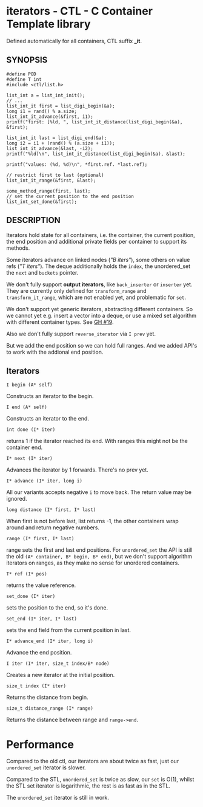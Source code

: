 # iterators - CTL - C Container Template library

Defined automatically for all containers, CTL suffix **_it**.

## SYNOPSIS

    #define POD
    #define T int
    #include <ctl/list.h>

    list_int a = list_int_init();
    // ...
    list_int_it first = list_digi_begin(&a);
    long i1 = rand() % a.size;
    list_int_it_advance(&first, i1);
    printf("first: [%ld, ", list_int_it_distance(list_digi_begin(&a), &first);

    list_int_it last = list_digi_end(&a);
    long i2 = i1 + (rand() % (a.size + i1));
    list_int_it_advance(&last, -i2);
    printf("%ld)\n", list_int_it_distance(list_digi_begin(&a), &last);

    printf("values: (%d, %d)\n", *first.ref. *last.ref);

    // restrict first to last (optional)
    list_int_it_range(&first, &last);

    some_method_range(first, last);
    // set the current position to the end position
    list_int_set_done(&first);


## DESCRIPTION

Iterators hold state for all containers, i.e. the container, the current
position, the end position and additional private fields per container to
support its methods.

Some iterators advance on linked nodes (_"B iters"_), some others on value
refs (_"T iters"_). The deque additionally holds the `index`, the unordered_set
the `next` and `buckets` pointer.

We don't fully support **output iterators**, like `back_inserter` or `inserter` yet.
They are currently only defined for `transform_range` and `transform_it_range`,
which are not enabled yet, and problematic for `set`.

We don't support yet generic iterators, abstracting different containers. So we
cannot yet e.g. insert a vector into a deque, or use a mixed set algorithm with
different container types. See [GH #19](https://github.com/rurban/ctl/issues/19).

Also we don't fully support `reverse_iterator` via `I prev` yet.

But we add the end position so we can hold full ranges. And we added API's to
work with the addional end position.

## Iterators

    I begin (A* self)

Constructs an iterator to the begin.

    I end (A* self)

Constructs an iterator to the end.

    int done (I* iter)

returns 1 if the iterator reached its end. With ranges this might not be the container end.

    I* next (I* iter)

Advances the iterator by 1 forwards. There's no prev yet.

    I* advance (I* iter, long i)

All our variants accepts negative `i` to move back. The return value may be ignored.

    long distance (I* first, I* last)

When first is not before last, list returns -1, the other containers wrap around and
return negative numbers.

    range (I* first, I* last)

range sets the first and last end positions. For `unordered_set` the API
is still the old `(A* container, B* begin, B* end)`, but we don't support
algorithm iterators on ranges, as they make no sense for unordered containers.

    T* ref (I* pos)

returns the value reference.

    set_done (I* iter)

sets the position to the end, so it's done.

    set_end (I* iter, I* last)

sets the end field from the current position in last.

    I* advance_end (I* iter, long i)

Advance the end position.

    I iter (I* iter, size_t index/B* node)

Creates a new iterator at the initial position.

    size_t index (I* iter)

Returns the distance from begin.

    size_t distance_range (I* range)

Returns the distance between range and `range->end`.

# Performance

Compared to the old ctl, our iterators are about twice as fast, just our
`unordered_set` iterator is slower.

Compared to the STL, `unordered_set` is twice as slow, our `set` is O(1),
whilst the STL set iterator is logarithmic, the rest is as fast as in the STL.

The `unordered_set` iterator is still in work.
